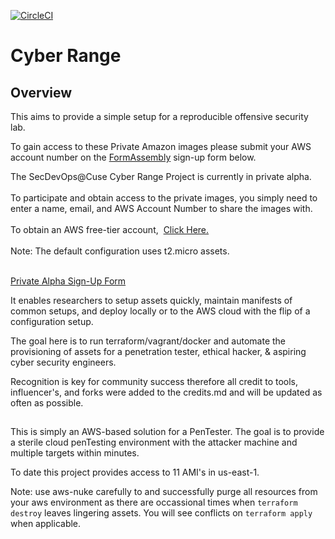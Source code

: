 [![CircleCI](https://circleci.com/gh/cappetta/CyberRange.svg?style=svg)](https://circleci.com/gh/cappetta/CyberRange)

# Cyber Range
## Overview
This aims to provide a simple setup for a reproducible offensive security lab.

To gain access to these Private Amazon images please submit your AWS account number on the [FormAssembly](http://FormAssembly.com) sign-up form below.

<div class="htmlSection" id="tfa_1"><div class="htmlContent" id="tfa_1-HTML"><div>The SecDevOps@Cuse Cyber Range Project is currently in private alpha.<br></div><div><br></div><div>To participate and obtain access to the private images, you simply need to enter a name, email, and AWS Account Number to share the images with.<br></div><div><br></div><div>To obtain an AWS free-tier account,&nbsp; <a target="_blank" href="https://portal.aws.amazon.com/billing/signup?refid=em_127222&amp;redirect_url=https%3A%2F%2Faws.amazon.com%2Fregistration-confirmation#/start">Click Here.</a></div><div><br></div><div>Note: The default configuration uses t2.micro assets.&nbsp;&nbsp;</div><div><br></div></div></div>

[Private Alpha Sign-Up Form](https://www.tfaforms.com/4729221) 

It enables researchers to setup assets quickly, maintain manifests of common
setups, and deploy locally or to the AWS cloud with the flip of a configuration
setup.

The goal here is to run terraform/vagrant/docker and automate the
provisioning of assets for a penetration tester, ethical hacker, &
aspiring cyber security engineers.

Recognition is key for community success therefore all credit to tools,
influencer's, and forks were added to the credits.md and will be updated 
as often as possible.

##
This is simply an AWS-based solution for a PenTester.  The goal is to
provide a sterile cloud penTesting environment with the attacker machine
and multiple targets within minutes.

To date this project provides access to 11 AMI's in us-east-1.

Note: use aws-nuke carefully to and successfully purge all resources from
your aws environment as there are occassional times when `terraform destroy` 
leaves lingering assets.  You will see conflicts on `terraform apply` when
applicable.




